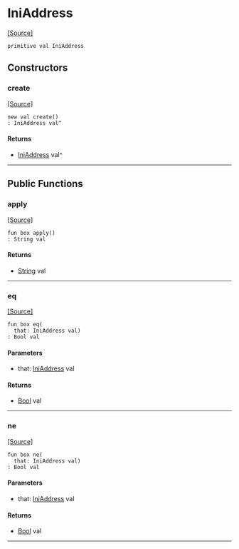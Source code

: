 # IniAddress
<span class="source-link">[[Source]](src/mqtt-configurator/iniStrings.md#L-0-55)</span>
```pony
primitive val IniAddress
```

## Constructors

### create
<span class="source-link">[[Source]](src/mqtt-configurator/iniStrings.md#L-0-55)</span>


```pony
new val create()
: IniAddress val^
```

#### Returns

* [IniAddress](mqtt-configurator-IniAddress.md) val^

---

## Public Functions

### apply
<span class="source-link">[[Source]](src/mqtt-configurator/iniStrings.md#L-0-55)</span>


```pony
fun box apply()
: String val
```

#### Returns

* [String](builtin-String.md) val

---

### eq
<span class="source-link">[[Source]](src/mqtt-configurator/iniStrings.md#L-0-55)</span>


```pony
fun box eq(
  that: IniAddress val)
: Bool val
```
#### Parameters

*   that: [IniAddress](mqtt-configurator-IniAddress.md) val

#### Returns

* [Bool](builtin-Bool.md) val

---

### ne
<span class="source-link">[[Source]](src/mqtt-configurator/iniStrings.md#L-0-55)</span>


```pony
fun box ne(
  that: IniAddress val)
: Bool val
```
#### Parameters

*   that: [IniAddress](mqtt-configurator-IniAddress.md) val

#### Returns

* [Bool](builtin-Bool.md) val

---

